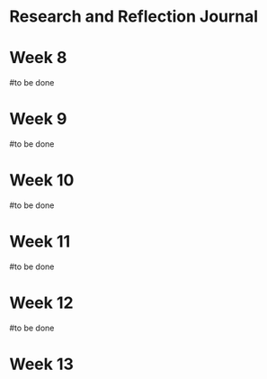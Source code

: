 # Research and Reflection Journal



# Week 8

#to be done

# Week 9

#to be done

# Week 10

#to be done

# Week 11

#to be done

# Week 12

#to be done

# Week 13